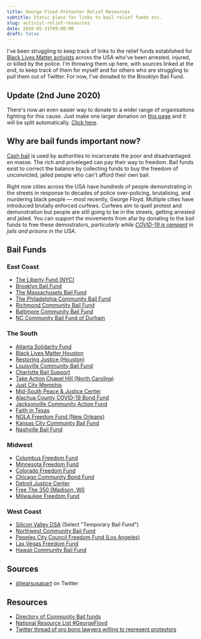 ```yaml
---
title: George Floyd Protester Relief Resources
subtitle: Static place for links to bail relief funds etc.
slug: activist-relief-resources
date: 2020-05-31T09:00:00
draft: false
---
```


I've been struggling to keep track of links to the relief funds established for [Black Lives Matter activists](https://www.nytimes.com/2020/05/30/us/minneapolis-floyd-protests.html) across the USA who've been arrested, injured, or killed by the police. I'm throwing them up here, with sources linked at the end, to keep track of them for myself and for others who are struggling to pull them out of Twitter. For now, I've donated to the Brooklyn Bail Fund.

## Update (2nd June 2020)
There's now an even easier way to donate to a wider range of organisations fighting for this cause. Just make one larger donation on [this page](https://secure.actblue.com/donate/ab_mn) and it will be split automatically. [Click here](https://secure.actblue.com/donate/ab_mn).

## Why are bail funds important now?
[Cash bail](https://www.nytimes.com/2019/01/11/nyregion/how-does-bail-work-and-why-do-people-want-to-get-rid-of-it.html) is used by authorities to incarcerate the poor and disadvantaged en masse. The rich and priveleged can pay their way to freedom. Bail funds exist to correct the balance by collecting funds to buy the freedom of unconvicted, jailed people who can't afford their own bail.

Right now cities across the USA have hundreds of people demonstrating in the streets in response to decades of police over-policing, brutalising, and murdering black people — most recently, George Floyd. Multiple cities have introduced brutally enforced curfews. Curfews aim to quell protest and demonstration but people are still going to be in the streets, getting arrested and jailed. You can support the movements from afar by donating to the bail funds to free these demostrators, _particularly while [COVID-19 is rampant](https://www.wired.com/story/coronavirus-covid-19-jails-prisons/) in jails and prisons in the USA_.

## Bail Funds
### East Coast
- [The Liberty Fund (NYC)](https://www.libertyfund.nyc/)
- [Brooklyn Bail Fund](https://brooklynbailfund.org/donate)
- [The Massachusets Bail Fund](https://www.massbailfund.org/donate.html)
- [The Philadelphia Community Bail Fund](https://www.phillybailout.com/donate.html)
- [Richmond Community Bail Fund](https://rvabailfund.org/donate)
- [Baltimore Community Bail Fund](https://www.baltimoreactionlegal.org/community-bail-fund#)
- [NC Community Bail Fund of Durham](https://www.nccbailfund.org/donate)

### The South
- [Atlanta Solidarity Fund](https://actionnetwork.org/fundraising/support-justiceforgeorgefloyd-protesters-in-atlanta)
- [Black Lives Matter Houston](https://www.paypal.me/blmhou)
- [Restoring Justice (Houston)](https://www.restoringjustice.org/give)
- [Louisville Community Bail Fund](https://actionnetwork.org/fundraising/louisville-community-bail-fund)
- [Charlotte Bail Support](https://twitter.com/cltuprising/status/1266546131858788353)
- [Take Action Chapel Hill (North Carolina)](https://www.takeactionch.com/donations)
- [Just City Memphis](https://justcity.kindful.com/)
- [Mid-South Peace & Justice Center](https://midsouthpeace.org/get-involved/donate-to-support-the-black-lives-matter-community-bail-fund/)
- [Alachua County COVID-19 Bond Fund](https://actionnetwork.org/fundraising/alachua-county-covid-19-bond-fund)
- [Jacksonville Community Action Fund](https://www.gofundme.com/f/CommunitySupportFund)
- [Faith in Texas](https://faithintx.org/bailfund/)
- [NOLA Freedom Fund (New Orleans)](https://donorbox.org/safety-freedom-fund-eoy)
- [Kansas City Community Bail Fund](https://www.kccommunitybailfund.com/)
- [Nashville Bail Fund](https://nashvillebailfund.org/)

### Midwest
- [Columbus Freedom Fund](https://www.paypal.me/columbusfreedomfund)
- [Minnesota Freedom Fund](https://minnesotafreedomfund.org/donate)
- [Colorado Freedom Fund](https://fundly.com/coloradofreedom)
- [Chicago Community Bond Fund](https://chicagobond.org/)
- [Detroit Justice Center](https://www.detroitjustice.org/the-bail-project)
- [Free The 350 (Madison, WI)](https://twitter.com/freethe350/status/1251533973844525056)
- [Milwaukee Freedom Fund](https://fundrazr.com/mkefreedomfund?ref=ab_7RjUWQ2UdDc7RjUWQ2UdDc)

### West Coast
- [Silicon Valley DSA](https://siliconvalleydsa.org/donations/) (Select "Temporary Bail Fund")
- [Northwest Community Bail Fund](https://donorbox.org/ncbf)
- [Peoples City Council Freedom Fund (Los Angeles)](https://www.gofundme.com/f/peoples-city-council-ticket-fund)
- [Las Vegas Freedom Fund](https://secure.actblue.com/donate/vegasfreedomfund)
- [Hawaii Community Bail Fund](https://secure.givelively.org/donate/hawaii-community-bail-fund/hawai-i-community-bail-fund)

## Sources
- [@tearsusapart](https://twitter.com/tearsuapart) on Twitter

## Resources
- [Directory of Community Bail funds](https://www.communityjusticeexchange.org/nbfn-directory)
- [National Resource List #GeorgeFloyd](https://docs.google.com/document/d/1CjZMORRVuv-I-qo4B0YfmOTqIOa3GUS207t5iuLZmyA/edit)
- [Twitter thread of pro bono lawyers willing to represent protestors](https://twitter.com/roywoodjr/status/1266640230481833985)

